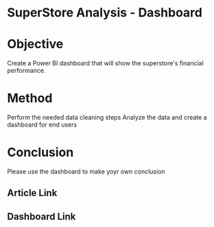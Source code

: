 # SuperStore Analysis - Dashboard

# Objective
Create a Power BI dashboard that will show the superstore's financial performance.

# Method
Perform the needed data cleaning steps
Analyze the data and create a dashboard for end users

# Conclusion
Please use the dashboard to make yoyr own conclusion

## Article Link

## Dashboard Link
